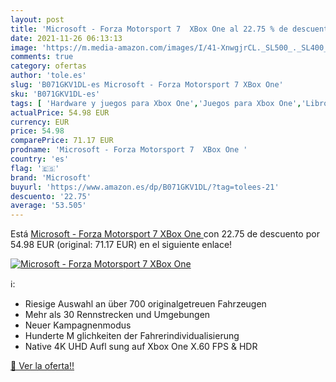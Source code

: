 ```yaml
---
layout: post
title: 'Microsoft - Forza Motorsport 7  XBox One al 22.75 % de descuento'
date: 2021-11-26 06:13:13
image: 'https://m.media-amazon.com/images/I/41-XnwgjrCL._SL500_._SL400_.jpg'
comments: true
category: ofertas
author: 'tole.es'
slug: 'B071GKV1DL-es Microsoft - Forza Motorsport 7 XBox One'
sku: 'B071GKV1DL-es'
tags: [ 'Hardware y juegos para Xbox One','Juegos para Xbox One','Libros','Videojuegos','microsoft','xbox', ]
actualPrice: 54.98 EUR
currency: EUR
price: 54.98
comparePrice: 71.17 EUR
prodname: 'Microsoft - Forza Motorsport 7  XBox One '
country: 'es'
flag: '🇪🇸'
brand: 'Microsoft'
buyurl: 'https://www.amazon.es/dp/B071GKV1DL/?tag=tolees-21'
descuento: '22.75'
average: '53.505'
---
```


Está [Microsoft - Forza Motorsport 7  XBox One ](https://www.amazon.es/dp/B071GKV1DL/?tag=tolees-21) con 22.75 de descuento por 54.98 EUR (original: 71.17 EUR) en el siguiente enlace!

[![Microsoft - Forza Motorsport 7  XBox One](https://m.media-amazon.com/images/I/41-XnwgjrCL._SL500_._SL400_.jpg)](https://www.amazon.es/dp/B071GKV1DL/?tag=tolees-21)

ℹ️:

- Riesige Auswahl an über 700 originalgetreuen Fahrzeugen
- Mehr als 30 Rennstrecken und Umgebungen
- Neuer Kampagnenmodus
- Hunderte M glichkeiten der Fahrerindividualisierung
- Native 4K UHD Aufl sung auf Xbox One X.60 FPS & HDR

[🛒 Ver la oferta!!](https://www.amazon.es/dp/B071GKV1DL/?tag=tolees-21)
